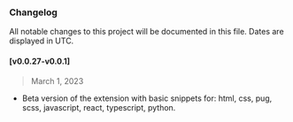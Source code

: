 ### Changelog

All notable changes to this project will be documented in this file. Dates are displayed in UTC.

#### [v0.0.27-v0.0.1]

> March 1, 2023

- Beta version of the extension with basic snippets for: html, css, pug, scss, javascript, react, typescript, python.
